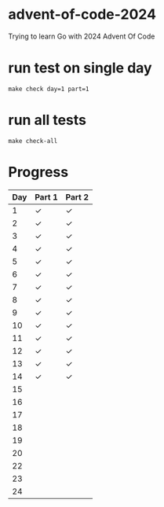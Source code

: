 # advent-of-code-2024

Trying to learn Go with 2024 Advent Of Code

# run test on single day

`make check day=1 part=1`

# run all tests

`make check-all`

# Progress

| Day | Part 1  | Part 2  |
|:----|:--------|:--------|
| 1   | &check; | &check; |
| 2   | &check; | &check; |
| 3   | &check; | &check; |
| 4   | &check; | &check; |
| 5   | &check; | &check; |
| 6   | &check; | &check; |
| 7   | &check; | &check; |
| 8   | &check; | &check; |
| 9   | &check; | &check; |
| 10  | &check; | &check; |
| 11  | &check; | &check; |
| 12  | &check; | &check; |
| 13  | &check; | &check; |
| 14  | &check; | &check; |
| 15  |         |         |
| 16  |         |         |
| 17  |         |         |
| 18  |         |         |
| 19  |         |         |
| 20  |         |         |
| 22  |         |         |
| 23  |         |         |
| 24  |         |         |  


